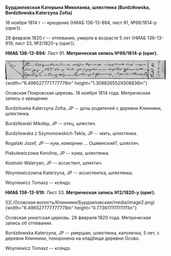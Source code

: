 **Бурдзиловская Катерына Миколаева, шляхтянка (Burdziłowska,
Bordziłowska Katerzyna Zofia)**

18 ноября 1814 г -- крещение (НИАБ 136-13-894, лист 91, №66/1814-р
(ориг)).

28 февраля 1820 г -- отпевание, умерла в возрасте 5 лет (НИАБ
136-13-919, лист 33, №2/1820-у (ориг)).

**НИАБ 136-13-894:** Лист 91. **Метрическая запись №66/1814-р (ориг).**

![](./media/7b489e016ab26141772ee2aed7f705bf9c82013a.png){width="6.496527777777778in"
height="1.3088265529308836in"}

Осовская Покровская церковь. 18 ноября 1814 года. Метрическая запись о
крещении.

Burdzilowka Katerzyna Zofia, JP -- дочь родителей с деревни Клинники,
шляхтянка.

Burdziłowski Mikołay, JP -- отец, шляхтич.

Burdzilowska z Szymonowskich Tekla, JP -- мать, шляхтянка.

Rogalski Jozef, JP -- кум, коморник ... Ошмянский?, шляхтич.

Piskulewiczowa Korolina, JP -- кума, шляхтянка.

Kosinski Waleryan, JP -- ассистент, шляхтич.

Woyniewiczowna Katerzyna, JP -- ассистентка, шляхтянка.

Woyniewicz Tomasz -- ксёндз.

**НИАБ 136-13-919:** Лист 33. **Метрическая запись №2/1820-у (ориг).**

![](./Осовская волость/Клинники/Бурдзиловские/media/image2.png){width="6.496527777777778in"
height="0.7736111111111111in"}

Осовская униатская церковь. 28 февраля 1820 года. Метрическая запись об
отпевании.

Bordziłowska Katerzyna, JP -- умершая, шляхтянка, католичка, 5 лет, с
деревни Клинники, похоронена на кладбище деревни Осово.

Woyniewicz Tomasz -- ксёндз.

